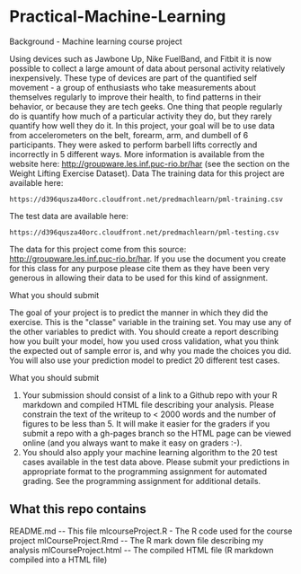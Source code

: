 Practical-Machine-Learning
==========================

Background - Machine learning course project

Using devices such as Jawbone Up, Nike FuelBand, and Fitbit it is now possible to collect a 
large amount of data about personal activity relatively inexpensively. 
These type of devices are part of the quantified self movement - 
a group of enthusiasts who take measurements about themselves regularly to 
improve their health, to find patterns in their behavior, or because they are tech geeks. 
One thing that people regularly do is quantify how much of a particular activity they do, 
but they rarely quantify how well they do it. In this project, 
your goal will be to use data from accelerometers on the belt, forearm, arm, and dumbell of 6 participants. 
They were asked to perform barbell lifts correctly and incorrectly in 5 different ways. 
More information is available from the website here: http://groupware.les.inf.puc-rio.br/har (see the section on the Weight Lifting Exercise Dataset). 
Data 
The training data for this project are available here: 
    
    https://d396qusza40orc.cloudfront.net/predmachlearn/pml-training.csv

The test data are available here: 
    
    https://d396qusza40orc.cloudfront.net/predmachlearn/pml-testing.csv

The data for this project come from this source: http://groupware.les.inf.puc-rio.br/har. If you use the document you create 
for this class for any purpose please cite them as they have been very generous in allowing their data to be used for this kind of assignment. 

What you should submit

The goal of your project is to predict the manner in which they did the exercise. This is the "classe" variable in the training set. 
You may use any of the other variables to predict with. 
You should create a report describing how you built your model, how you used cross validation, 
what you think the expected out of sample error is, and why you made the choices you did. 
You will also use your prediction model to predict 20 different test cases. 

What you should submit

1. Your submission should consist of a link to a Github repo with your R markdown and compiled HTML file describing your analysis. 
Please constrain the text of the writeup to < 2000 words and the number of figures to be less than 5. 
It will make it easier for the graders if you submit a repo with a gh-pages branch so the 
HTML page can be viewed online (and you always want to make it easy on graders :-).
2. You should also apply your machine learning algorithm to the 20 test cases available in the test data above. 
Please submit your predictions in appropriate format to the programming assignment for automated grading. See the programming assignment for additional details. 

What this repo contains
--------------------------------
README.md   -- This file
mlcourseProject.R   - The R code used for the course project
mlCourseProject.Rmd  -- The R mark down file describing my analysis
mlCourseProject.html   -- The compiled HTML file (R markdown compiled into a HTML file)
